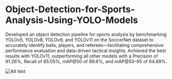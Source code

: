 # Object-Detection-for-Sports-Analysis-Using-YOLO-Models
Developed an object detection pipeline for sports analysis by benchmarking YOLOv5, YOLOv8, YOLOv9, and YOLOv11 on the SoccerNet dataset to accurately identify balls, players, and referees—facilitating comprehensive performance evaluation and data-driven tactical insights. Achieved the best results with YOLOv11, outperforming all other models with a Precision of 91.26%, Recall of 85.05%, mAP@50 of 89.6%, and mAP@50–95 of 64.89%.

![Alt text](images/your_image_name.png)

